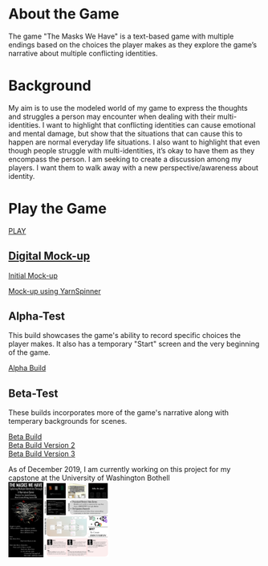 # About the Game
The game "The Masks We Have" is a text-based game with multiple endings based on the choices the player makes as they explore the game’s narrative about multiple conflicting identities. 

# Background
My aim is to use the modeled world of my game to express the thoughts and struggles a person may encounter when dealing with their multi-identities. I want to highlight that conflicting identities can cause emotional and mental damage, but show that the situations that can cause this to happen are normal everyday life situations. I also want to highlight that even though people struggle with multi-identities, it’s okay to have them as they encompass the person. I am seeking to create a discussion among my players. I want them to walk away with a new perspective/awareness about identity.

# Play the Game
<a href="https://ctran15.github.io/Identity/The%20Masks%20We%20Have/"> PLAY
## Digital Mock-up
<a href="https://ctran15.github.io/Identity/Digital%20Mock%20Ups/Initial%20Attempt/">Initial Mock-up<a> 

<a href="https://ctran15.github.io/Identity/Digital%20Mock%20Ups/YarnSpinner%20Attempt/">Mock-up using YarnSpinner<a>
  
## Alpha-Test
This build showcases the game's ability to record specific choices the player makes. It also has a temporary "Start" screen and the very beginning of the game.

<a href="https://ctran15.github.io/Identity/AlphaTest/">Alpha Build<a>
  
## Beta-Test
These builds incorporates more of the game's narrative along with temperary backgrounds for scenes. <br />

<a href="https://ctran15.github.io/Identity/BetaTest/">Beta Build<a> <br />
<a href="https://ctran15.github.io/Identity/BetaTest19.11.17v2/">Beta Build Version 2<a> <br />
<a href="https://ctran15.github.io/Identity/BetaTest19.11.21v3/">Beta Build Version 3<a>
  
  

As of December 2019, I am currently working on this project for my capstone at the University of Washington Bothell
<img src="Images/Final%20Poster2.png" width="200">
